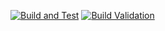 [![Build and Test](https://github.com/emmanueldonkor/GameStore/actions/workflows/build-and-test.yml/badge.svg)](https://github.com/emmanueldonkor/GameStore/actions/workflows/build-and-test.yml)
[![Build Validation](https://github.com/emmanueldonkor/GameStore/actions/workflows/build-validation.yml/badge.svg)](https://github.com/emmanueldonkor/GameStore/actions/workflows/build-validation.yml)
